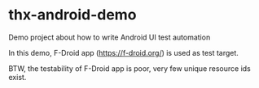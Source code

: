 # thx-android-demo
Demo project about how to write Android UI test automation  

In this demo, F-Droid app (https://f-droid.org/) is used as test target.

BTW, the testability of F-Droid app is poor, very few unique resource ids exist.

